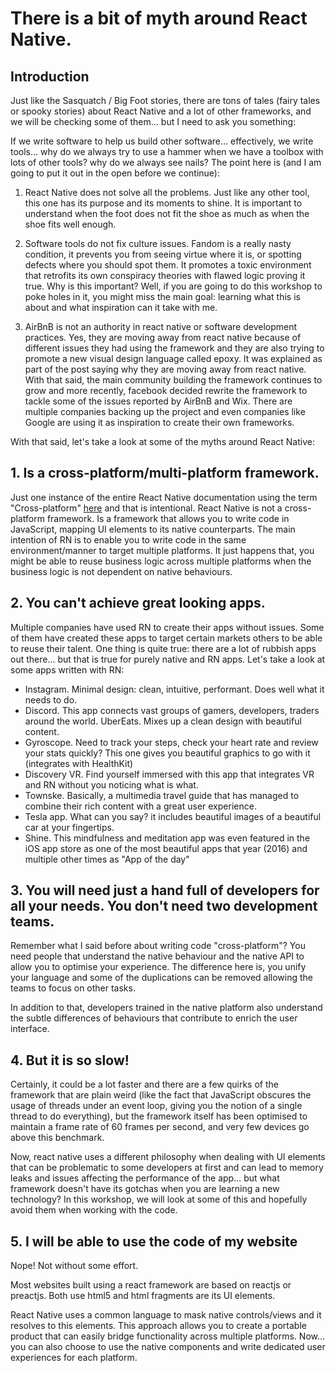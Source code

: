 # There is a bit of myth around React Native.

## Introduction

Just like the Sasquatch / Big Foot stories, there are tons of tales (fairy tales or spooky stories) about React Native and a lot of other frameworks, and we will be checking some of them... but I need to ask you something:

If we write software to help us build other software... effectively, we write tools... why do we always try to use a hammer when we have a toolbox with lots of other tools? why do we always see nails? The point here is (and I am going to put it out in the open before we continue):

1. React Native does not solve all the problems. Just like any other tool, this one has its purpose and its moments to shine. It is important to understand when the foot does not fit the shoe as much as when the shoe fits well enough.

2. Software tools do not fix culture issues. Fandom is a really nasty condition, it prevents you from seeing virtue where it is, or spotting defects where you should spot them. It promotes a toxic environment that retrofits its own conspiracy theories with flawed logic proving it true. Why is this important? Well, if you are going to do this workshop to poke holes in it, you might miss the main goal: learning what this is about and what inspiration can it take with me.

3. AirBnB is not an authority in react native or software development practices. Yes, they are moving away from react native because of different issues they had using the framework and they are also trying to promote a new visual design language called epoxy. It was explained as part of the post saying why they are moving away from react native. With that said, the main community building the framework continues to grow and more recently, facebook decided rewrite the framework to tackle some of the issues reported by AirBnB and Wix. There are multiple companies backing up the project and even companies like Google are using it as inspiration to create their own frameworks.

With that said, let's take a look at some of the myths around React Native:


## 1. Is a cross-platform/multi-platform framework.

Just one instance of the entire React Native documentation using the term "Cross-platform" [here](https://facebook.github.io/react-native/docs/platform-specific-code) and that is intentional. React Native is not a cross-platform framework. Is a framework that allows you to write code in JavaScript, mapping UI elements to its native counterparts. The main intention of RN is to enable you to write code in the same environment/manner to target multiple platforms. It just happens that, you might be able to reuse business logic across multiple platforms when the business logic is not dependent on native behaviours.


## 2. You can't achieve great looking apps.

Multiple companies have used RN to create their apps without issues. Some of them have created these apps to target certain markets others to be able to reuse their talent. One thing is quite true: there are a lot of rubbish apps out there... but that is true for purely native and RN apps. Let's take a look at some apps written with RN:

- Instagram. Minimal design: clean, intuitive, performant. Does well what it needs to do.
- Discord. This app connects vast groups of gamers, developers, traders around the world.
UberEats. Mixes up a clean design with beautiful content.
- Gyroscope. Need to track your steps, check your heart rate and review your stats quickly? This one gives you beautiful graphics to go with it (integrates with HealthKit)
- Discovery VR. Find yourself immersed with this app that integrates VR and RN without you noticing what is what.
- Townske. Basically, a multimedia travel guide that has managed to combine their rich content with a great user experience.
- Tesla app. What can you say? it includes beautiful images of a beautiful car at your fingertips.
- Shine. This mindfulness and meditation app was even featured in the iOS app store as one of the most beautiful apps that year (2016) and multiple other times as "App of the day"


## 3. You will need just a hand full of developers for all your needs. You don't need two development teams.

Remember what I said before about writing code "cross-platform"? You need people that understand the native behaviour and the native API to allow you to optimise your experience. The difference here is, you unify your language and some of the duplications can be removed allowing the teams to focus on other tasks.

In addition to that, developers trained in the native platform also understand the subtle differences of behaviours that contribute to enrich the user interface.

## 4. But it is so slow!

Certainly, it could be a lot faster and there are a few quirks of the framework that are plain weird (like the fact that JavaScript obscures the usage of threads under an event loop, giving you the notion of a single thread to do everything), but the framework itself has been optimised to maintain a frame rate of 60 frames per second, and very few devices go above this benchmark.

Now, react native uses a different philosophy when dealing with UI elements that can be problematic to some developers at first and can lead to memory leaks and issues affecting the performance of the app... but what framework doesn't have its gotchas when you are learning a new technology? In this workshop, we will look at some of this and hopefully avoid them when working with the code.

## 5. I will be able to use the code of my website

Nope! Not without some effort.

Most websites built using a react framework are based on reactjs or preactjs. Both use html5 and html fragments are its UI elements.

React Native uses a common language to mask native controls/views and it resolves to this elements. This approach allows you to create a portable product that can easily bridge functionality across multiple platforms. Now... you can also choose to use the native components and write dedicated user experiences for each platform.